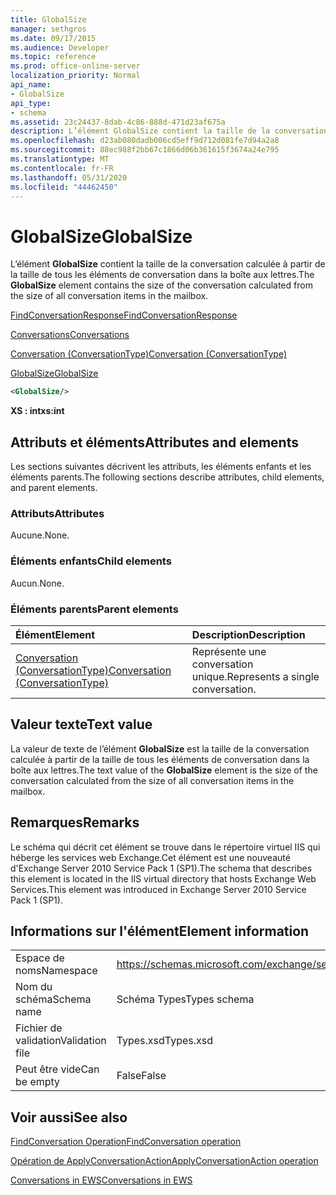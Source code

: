 ```yaml
---
title: GlobalSize
manager: sethgros
ms.date: 09/17/2015
ms.audience: Developer
ms.topic: reference
ms.prod: office-online-server
localization_priority: Normal
api_name:
- GlobalSize
api_type:
- schema
ms.assetid: 23c24437-8dab-4c86-888d-471d23af675a
description: L’élément GlobalSize contient la taille de la conversation calculée à partir de la taille de tous les éléments de conversation dans la boîte aux lettres.
ms.openlocfilehash: d23ab080dadb006cd5eff9d712d081fe7d94a2a8
ms.sourcegitcommit: 88ec988f2bb67c1866d06b361615f3674a24e795
ms.translationtype: MT
ms.contentlocale: fr-FR
ms.lasthandoff: 05/31/2020
ms.locfileid: "44462450"
---
```

# <a name="globalsize"></a><span data-ttu-id="ea438-103">GlobalSize</span><span class="sxs-lookup"><span data-stu-id="ea438-103">GlobalSize</span></span>

<span data-ttu-id="ea438-104">L’élément **GlobalSize** contient la taille de la conversation calculée à partir de la taille de tous les éléments de conversation dans la boîte aux lettres.</span><span class="sxs-lookup"><span data-stu-id="ea438-104">The **GlobalSize** element contains the size of the conversation calculated from the size of all conversation items in the mailbox.</span></span> 
  
[<span data-ttu-id="ea438-105">FindConversationResponse</span><span class="sxs-lookup"><span data-stu-id="ea438-105">FindConversationResponse</span></span>](findconversationresponse.md)
  
[<span data-ttu-id="ea438-106">Conversations</span><span class="sxs-lookup"><span data-stu-id="ea438-106">Conversations</span></span>](conversations-ex15websvcsotherref.md)
  
[<span data-ttu-id="ea438-107">Conversation (ConversationType)</span><span class="sxs-lookup"><span data-stu-id="ea438-107">Conversation (ConversationType)</span></span>](conversation-conversationtype.md)
  
[<span data-ttu-id="ea438-108">GlobalSize</span><span class="sxs-lookup"><span data-stu-id="ea438-108">GlobalSize</span></span>](globalsize.md)
  
```XML
<GlobalSize/>
```

 <span data-ttu-id="ea438-109">**XS : int**</span><span class="sxs-lookup"><span data-stu-id="ea438-109">**xs:int**</span></span>
## <a name="attributes-and-elements"></a><span data-ttu-id="ea438-110">Attributs et éléments</span><span class="sxs-lookup"><span data-stu-id="ea438-110">Attributes and elements</span></span>

<span data-ttu-id="ea438-111">Les sections suivantes décrivent les attributs, les éléments enfants et les éléments parents.</span><span class="sxs-lookup"><span data-stu-id="ea438-111">The following sections describe attributes, child elements, and parent elements.</span></span>
  
### <a name="attributes"></a><span data-ttu-id="ea438-112">Attributs</span><span class="sxs-lookup"><span data-stu-id="ea438-112">Attributes</span></span>

<span data-ttu-id="ea438-113">Aucune.</span><span class="sxs-lookup"><span data-stu-id="ea438-113">None.</span></span>
  
### <a name="child-elements"></a><span data-ttu-id="ea438-114">Éléments enfants</span><span class="sxs-lookup"><span data-stu-id="ea438-114">Child elements</span></span>

<span data-ttu-id="ea438-115">Aucun.</span><span class="sxs-lookup"><span data-stu-id="ea438-115">None.</span></span>
  
### <a name="parent-elements"></a><span data-ttu-id="ea438-116">Éléments parents</span><span class="sxs-lookup"><span data-stu-id="ea438-116">Parent elements</span></span>

|<span data-ttu-id="ea438-117">**Élément**</span><span class="sxs-lookup"><span data-stu-id="ea438-117">**Element**</span></span>|<span data-ttu-id="ea438-118">**Description**</span><span class="sxs-lookup"><span data-stu-id="ea438-118">**Description**</span></span>|
|:-----|:-----|
|[<span data-ttu-id="ea438-119">Conversation (ConversationType)</span><span class="sxs-lookup"><span data-stu-id="ea438-119">Conversation (ConversationType)</span></span>](conversation-conversationtype.md) <br/> |<span data-ttu-id="ea438-120">Représente une conversation unique.</span><span class="sxs-lookup"><span data-stu-id="ea438-120">Represents a single conversation.</span></span>  <br/> |
   
## <a name="text-value"></a><span data-ttu-id="ea438-121">Valeur texte</span><span class="sxs-lookup"><span data-stu-id="ea438-121">Text value</span></span>

<span data-ttu-id="ea438-122">La valeur de texte de l’élément **GlobalSize** est la taille de la conversation calculée à partir de la taille de tous les éléments de conversation dans la boîte aux lettres.</span><span class="sxs-lookup"><span data-stu-id="ea438-122">The text value of the **GlobalSize** element is the size of the conversation calculated from the size of all conversation items in the mailbox.</span></span> 
  
## <a name="remarks"></a><span data-ttu-id="ea438-123">Remarques</span><span class="sxs-lookup"><span data-stu-id="ea438-123">Remarks</span></span>

<span data-ttu-id="ea438-124">Le schéma qui décrit cet élément se trouve dans le répertoire virtuel IIS qui héberge les services web Exchange.Cet élément est une nouveauté d'Exchange Server 2010 Service Pack 1 (SP1).</span><span class="sxs-lookup"><span data-stu-id="ea438-124">The schema that describes this element is located in the IIS virtual directory that hosts Exchange Web Services.This element was introduced in Exchange Server 2010 Service Pack 1 (SP1).</span></span>
  
## <a name="element-information"></a><span data-ttu-id="ea438-125">Informations sur l'élément</span><span class="sxs-lookup"><span data-stu-id="ea438-125">Element information</span></span>

|||
|:-----|:-----|
|<span data-ttu-id="ea438-126">Espace de noms</span><span class="sxs-lookup"><span data-stu-id="ea438-126">Namespace</span></span>  <br/> |https://schemas.microsoft.com/exchange/services/2006/types  <br/> |
|<span data-ttu-id="ea438-127">Nom du schéma</span><span class="sxs-lookup"><span data-stu-id="ea438-127">Schema name</span></span>  <br/> |<span data-ttu-id="ea438-128">Schéma Types</span><span class="sxs-lookup"><span data-stu-id="ea438-128">Types schema</span></span>  <br/> |
|<span data-ttu-id="ea438-129">Fichier de validation</span><span class="sxs-lookup"><span data-stu-id="ea438-129">Validation file</span></span>  <br/> |<span data-ttu-id="ea438-130">Types.xsd</span><span class="sxs-lookup"><span data-stu-id="ea438-130">Types.xsd</span></span>  <br/> |
|<span data-ttu-id="ea438-131">Peut être vide</span><span class="sxs-lookup"><span data-stu-id="ea438-131">Can be empty</span></span>  <br/> |<span data-ttu-id="ea438-132">False</span><span class="sxs-lookup"><span data-stu-id="ea438-132">False</span></span>  <br/> |
   
## <a name="see-also"></a><span data-ttu-id="ea438-133">Voir aussi</span><span class="sxs-lookup"><span data-stu-id="ea438-133">See also</span></span>



[<span data-ttu-id="ea438-134">FindConversation Operation</span><span class="sxs-lookup"><span data-stu-id="ea438-134">FindConversation operation</span></span>](findconversation-operation.md)
  
[<span data-ttu-id="ea438-135">Opération de ApplyConversationAction</span><span class="sxs-lookup"><span data-stu-id="ea438-135">ApplyConversationAction operation</span></span>](applyconversationaction-operation.md)


[<span data-ttu-id="ea438-136">Conversations in EWS</span><span class="sxs-lookup"><span data-stu-id="ea438-136">Conversations in EWS</span></span>](https://msdn.microsoft.com/library/91e64629-db6c-4c94-9dcb-d386232e8467%28Office.15%29.aspx)

